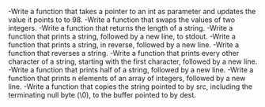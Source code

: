 -Write a function that takes a pointer to an int as parameter and updates the value it points to to 98.
-Write a function that swaps the values of two integers.
-Write a function that returns the length of a string.
-Write a function that prints a string, followed by a new line, to stdout.
-Write a function that prints a string, in reverse, followed by a new line.
-Write a function that reverses a string.
-Write a function that prints every other character of a string, starting with the first character, followed by a new line.
-Write a function that prints half of a string, followed by a new line.
-Write a function that prints n elements of an array of integers, followed by a new line.
-Write a function that copies the string pointed to by src, including the terminating null byte (\0), to the buffer pointed to by dest.
